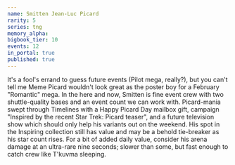 ```yaml
---
name: Smitten Jean-Luc Picard
rarity: 5
series: tng
memory_alpha:
bigbook_tier: 10
events: 12
in_portal: true
published: true
---
```


It's a fool's errand to guess future events (Pilot mega, really?), but you can't tell me Meme Picard wouldn't look great as the poster boy for a February "Romantic" mega. In the here and now, Smitten is fine event crew with two shuttle-quality bases and an event count we can work with. Picard-mania swept through Timelines with a Happy Picard Day mailbox gift, campaign "Inspired by the recent Star Trek: Picard teaser", and a future television show which should only help his variants out on the weekend. His spot in the Inspiring collection still has value and may be a behold tie-breaker as his star count rises. For a bit of added daily value, consider his arena damage at an ultra-rare nine seconds; slower than some, but fast enough to catch crew like T'kuvma sleeping.
